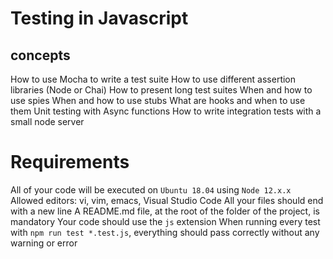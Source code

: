 # Testing in Javascript

## concepts

How to use Mocha to write a test suite
How to use different assertion libraries (Node or Chai)
How to present long test suites
When and how to use spies
When and how to use stubs
What are hooks and when to use them
Unit testing with Async functions
How to write integration tests with a small node server

# Requirements

All of your code will be executed on `Ubuntu 18.04` using `Node 12.x.x`
Allowed editors: vi, vim, emacs, Visual Studio Code
All your files should end with a new line
A README.md file, at the root of the folder of the project, is mandatory
Your code should use the `js` extension
When running every test with `npm run test *.test.js`, everything should pass correctly without any warning or error
